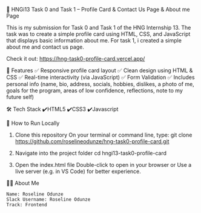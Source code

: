 💼 HNGi13 Task 0 and Task 1 – Profile Card & Contact Us Page & About me Page

This is my submission for Task 0 and Task 1 of the HNG Internship 13. The task was to create a simple profile card using HTML, CSS, and JavaScript that displays basic information about me. For task 1, i created a simple about me and contact us page. 


Check it out: https://hng-task0-profile-card.vercel.app/

🧾 Features
    ✅ Responsive profile card layout
    ✅ Clean design using HTML & CSS
    ✅ Real-time interactivity (via JavaScript)
    ✅ Form Validation
    ✅ Includes personal info (name, bio, address, socials, hobbies, dislikes, a photo of me, goals for the program, areas of low confidence, reflections, note to my future self)
    

🛠️ Tech Stack 
    ✔️HTML5 
    ✔️CSS3 
    ✔️Javascript


🚀 How to Run Locally

1. Clone this repository
    On your terminal or command line, type: git clone https://github.com/roselineodunze/hng-task0-profile-card.git

2. Navigate into the project folder
    cd hngi13-task0-profile-card

3. Open the index.html file
    Double-click to open in your browser or Use a live server (e.g. in VS Code) for better experience.


🙋‍♂️ About Me

    Name: Roseline Odunze
    Slack Username: Roseline Odunze
    Track: Frontend
